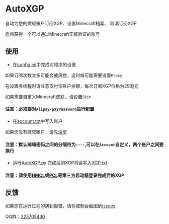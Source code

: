# AutoXGP
自动为您的微软账户订阅XGP、设置Minecraft档案、 取消订阅XGP

您将获得一个可以通过Minecraft正版验证的账号

## 使用
* 在[config.ini](https://github.com/AneryCoft/AutoXGP/blob/main/config.ini)中完成对程序的设置

如果订阅次数太多可能会被风控，这时候可能需要设置`Proxy`

在设置多线程时请注意支付宝账户余额，每次订阅XGP价格为29港元

如果需要自定义Minecraft皮肤，请设置`Skin`

#### 注意：必须要对`Alipay-payPassword`进行配置

* 在[account.txt](https://github.com/AneryCoft/AutoXGP/blob/main/account.txt)中写入账户


如果您没有微软账户，请先[注册](https://signup.live.com/signup)

#### 注意：默认邮箱密码之间的分隔符为`----`,可以在`Account`自定义，两个账户之间要换行

* 运行[AutoXGP.py](https://github.com/AneryCoft/AutoXGP/blob/main/AutoXGP.py)
完成后的XGP将会写入[XGP.txt](https://github.com/AneryCoft/AutoXGP/blob/main/XGP.txt)

#### 注意：请使用[HMCL](https://github.com/HMCL-dev/HMCL)或[PCL](https://github.com/Hex-Dragon/PCL2)等第三方启动器登录完成后的XGP

## 反馈
如果您在运行过程的遇到报错，请将控制台截图到[issues](https://github.com/AneryCoft/AutoXGP/issues)

QQ群：[225705430](http://qm.qq.com/cgi-bin/qm/qr?_wv=1027&k=HvEcIqMdYh5VScESIiN_vVjv7wO1n6zD&authKey=VikOm9rA7rMpGDNaNfH6%2BVP2SJRwTgLvmOYViAa2l6z%2FlLUE%2F10L%2FO8iXO5XFvMb&noverify=0&group_code=225705430)
